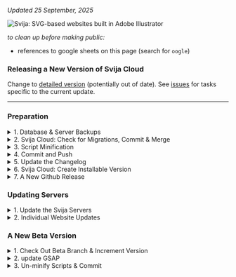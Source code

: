 
<!-- vim: set foldmethod=marker fmr=###,--- :-->

*Updated 25 September, 2025*

![Svija: SVG-based websites built in Adobe Illustrator][logo]

[logo]: http://files.svija.love/github/readme-logo.png "Svija: SVG-based websites built in Adobe Illustrator"

*to clean up before making public:*
- references to google sheets on this page (search for `oogle`)


### Releasing a New Version of Svija Cloud

Change to [detailed version](detailed-version.md) (potentially out of date). See [issues](../../issues) for tasks specific to the current update.

---

### Preparation
<!----->
<details><summary>1. Database & Server Backups</summary>

#### 1. Database & Server Backups

- SSH to the server
```
ls /home
```
- [delete][du] any unused websites
- update `/opt/sitelist.txt` with **project folders** (not URL's):
```
vi /opt/sitelist.txt
```

- type `,bu` then `enter` to run the backup script  
  (see [site-management](https://github.com/svijasvg/site-mgmt/blob/beta/backup.md) for more information)

[du]: https://github.com/svijasvg/site-mgmt/blob/beta/delete.md

Make a cloud backup at [Linode/Akamai](https://cloud.linode.com/linodes).

---
</details><details><summary>2. Svija Cloud: Check for Migrations, Commit & Merge</summary>

#### 2. Svija Cloud: Check for Migrations, Commit & Merge

Back on the **dev server**, do any final migrations:
```
cd /home/svija210901
workon djangoEnv
./manage.py makemigrations
```
If there are migrations, migrate:
```
./manage.py migrate
```
---
</details><details><summary>3. Script Minification</summary>

#### 3. Script Minification

In the `templates` directory:
- commented scripts take the form `filename_max.ext`
- minified versions take the form `filename_min.ext`

```
cd /opt/cloud/svija/templates/svija
ls -t */*
```
Minify any files that have been modified since the last release using the following tools:
- [toptal.com/css](https://www.toptal.com/developers/cssminifier)
- [toptal.com/html](https://www.toptal.com/developers/html-minifier)
- [toptal.com/javascript](https://www.toptal.com/developers/javascript-minifier)

Follow these steps:
1. commit any changes
2. copy the pages from the repository using Github's copy icon
3. paste into the minifier & minify
4. paste into the new version in Terminal

Update the main template:
```
vi svija.html
# :%s/_max/_min/g
```

---
</details><details><summary>4. Commit and Push</summary>

#### 4. Commit and Push

In Svija Cloud, check for unsaved changes and commit:
```
cd /opt/cloud
git status
```
Check out the **destination branch** and merge ([list of commits](https://github.com/svijasvg/cloud/commits/beta)):
```
git checkout master
git merge beta --no-ff
```
Push the new version:
```
git push origin master
```
---
</details><details><summary>5. Update the Changelog</summary>

#### 5. Update the Changelog

Copy info from/to:

- [github.com/svijasvg/cloud/commits/master](https://github.com/svijasvg/cloud/commits/master)    
- [tech.svija.love/cloud/changelog](https://tech.svija.love/programs/cloud/changelog)   

---
</details><details><summary>6. Svija Cloud: Create Installable Version</summary>

#### 6. Svija Cloud: Create Installable Version

Create an **installable version** so that will be available in case of future compatibility problems:

Run the tarball creation script (automatically commits itself to Github):
```
cd /opt/cloud
./save_tar.sh
```
---
</details><details><summary>7. A New Github Release</summary>

#### 7. A New Github Release

On Github, create a [new release](https://github.com/svijasvg/cloud/releases) from the **master branch**.

- use the current version number for the tag (2.2.7)
- choose target **Master**
- use the month & year for the title (October 2021)
- if there is more than one release in a month, append -1, -2 etc. to all releases for the month
- use the [commit list](https://github.com/svijasvg/cloud/commits/master) for the description

---
</details>

### Updating Servers
<!----->
<details><summary>1. Update the Svija Servers</summary>

#### 1. Update the Svija Servers

First, update the **server software**
```
apt update -y
apt dist-upgrade -y
```

**Check issues for other updates**

Check the `/opt/sitelist.txt` (it should be correct after backups):
```
ls /home && cd /opt
```
```
vi sitelist.txt
```
Clone the **git repository**:
```
cd /opt
rm -rf cloud-update
git clone ssh://git@github.com/svijasvg/cloud-update.git
chmod 777 cloud-update/*.sh
```
To install a beta release:
```
# replace master with beta in line 9
vi cloud-update/update.sh
```
Run the update script:
```
source cloud-update/update.sh
```
```
# update to new version
vi version.txt
```
---
</details><details><summary>2. Individual Website Updates</summary>

#### 2. Individual Website Updates

Some updates require manual intervention for each site.

Look at the [issues][li] for **⚠️ updates for version 2.3.5** (for example)

Update websites accordingly.

[li]: https://github.com/svijasvg/cloud-update/issues

---

</details>

### A New Beta Version
<!----->
<details><summary>1. Check Out Beta Branch & Increment Version</summary>

#### 1. Check Out Beta Branch & Increment Version

Check out the beta branch:
```
git checkout beta 
git merge master --no-ff -m "new version"
git push -u
```
Increment the version number:
```
cd /opt/cloud
grep -rI 2.3.4 *
```
```
# :windo %s/2.2.6/2.2.7/g
vi -O \
django_svija.egg-info/PKG-INFO \
save_tar.sh \
setup.py \
svija/views/__init__.py \
svija/templates/admin/base_site.html \
svija/static/admin/js/fetch-remote.js
```
---
</details><details><summary>2. update GSAP</summary>

#### 2. update GSAP

Go to [GSAP's installation page](https://gsap.com/docs/v3/Installation/)
- click on **Grab the files** then **Get GSAP**
- copy the contents of `minified/gsap.min.js` and paste into the following file
```
cd /opt/cloud
vi svija/static/svija/js/gsap.min.js
```
---
</details><details><summary>3. Un-minify Scripts & Commit</summary>

#### 3. Un-minify Scripts & Commit

```
cd /opt/cloud
vi svija/templates/svija/svija.html # replace _min with _max
```
```
git commit -m "Beta ready for development" -a && git push -u  
```
---
</details>

